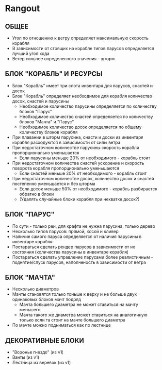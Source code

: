 # Rangout

## ОБЩЕЕ
* Угол по отношению к ветру определяет максимальную скорость корабля
* В зависимости от стоящих на корабле типов парусов определяется лучший угол хода
* Ветер сильнее определенного значения - шторм

## БЛОК "КОРАБЛЬ" И РЕСУРСЫ
* Блок "Корабль" имеет три слота инвентаря для парусов, снастей и досок
* Блок "Корабль" определяет необходимое для корабля количество досок, снастей и парусины
  * Необходимое количество парусины определяется по количеству блоков "Парус"
  * Необходимое количество снастей определяется по количеству блоков "Мачта" и "Парус"
  * Необходимое количество досок определяется по общему количеству блоков корабля
* При плавании в шторм парусина, снасти и доски из инвентаря корабля расходуются в зависимости от силы ветра
* При недостаточном количестве парусины скорость корабля пропорционально уменьшается
  * Если парусины меньше 20% от необходимого - корабль стоит
* При недостаточном количестве снастей ускорение и скорость поворота корабля пропорционально уменьшаются
  * Если снастей меньше 20% от необходимого - корабль стоит
* При недостаточном количестве досок, количество досок и снастей постепенно уменьшается и без шторма
  * Если досок меньше 50% от необходимого - корабль разбирается обратно в блоки
  * (Удалять случайные блоки корабля при нехватке досок?)

## БЛОК "ПАРУС"
* По сути - только реи, для крафта не нужна парусина, только дерево
* Несколько типов парусов: прямой, косой и кливер
* Наличие самого паруса определяется от наличия парусины в инвентаре корабля
* Постараться сделать рендер парусов в зависимости от их состояния (количества парусины в инвентаре корабля)
* Постараться сделать управление парусами более реалистичным - поднятие/спуск парусов, наполненость в зависимости от ветра

## БЛОК "МАЧТА"
* Несколько диаметров
* Мачты становятся только тоньше к верху и не больше двух одинаковых блоков мачт подряд
  * Мачта большего диаметра не может ставиться на мачту меньшего
  * Мачта такого же диаметра может ставиться на аналогичную только если та стоит на мачте большего диаметра
* По мачте можно подниматься как по лестнице

## ДЕКОРАТИВНЫЕ БЛОКИ
* "Воронье гнездо" (из v1)
* Ванты (из v1)
* Лестница из веревок (из v1)
